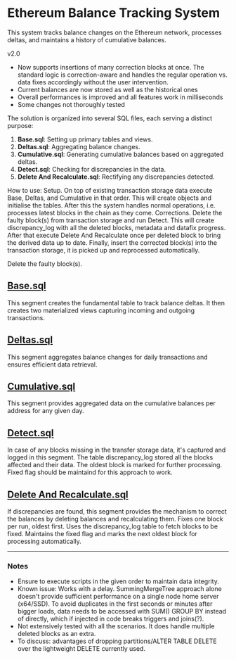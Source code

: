 # Ethereum Balance Tracking System

This system tracks balance changes on the Ethereum network, processes deltas, and maintains a history of cumulative balances.

v2.0 
- Now supports insertions of many correction blocks at once. The standard logic is correction-aware and handles the regular operation vs. data fixes accordingly without the user intervention.
- Current balances are now stored as well as the historical ones
- Overall performances is improved and all features work in milliseconds
- Some changes not thoroughly tested

The solution is organized into several SQL files, each serving a distinct purpose:

1. **Base.sql**: Setting up primary tables and views.
2. **Deltas.sql**: Aggregating balance changes.
3. **Cumulative.sql**: Generating cumulative balances based on aggregated deltas.
4. **Detect.sql**: Checking for discrepancies in the data.
5. **Delete And Recalculate.sql**: Rectifying any discrepancies detected.

How to use:
Setup. On top of existing transaction storage data execute Base, Deltas, and Cumulative in that order. This will create objects and initialise the tables. After this the system handles normal operations, i.e. processes latest blocks in the chain as they come.
Corrections. Delete the faulty block(s) from transaction storage and run Detect. This will create discrepancy_log with all the deleted blocks, metadata and datafix progress. After that execute Delete And Recalculate once per deleted block to bring the derived data up to date. Finally, insert the corrected block(s) into the transaction storage, it is picked up and reprocessed automatically.

Delete the faulty block(s).

## [Base.sql](./Base.sql)

This segment creates the fundamental table to track balance deltas. It then creates two materialized views capturing incoming and outgoing transactions.

## [Deltas.sql](./Deltas.sql)

This segment aggregates balance changes for daily transactions and ensures efficient data retrieval.

## [Cumulative.sql](./Cumulative.sql)

This segment provides aggregated data on the cumulative balances per address for any given day.

## [Detect.sql](./Detect.sql)

In case of any blocks missing in the transfer storage data, it's captured and logged in this segment. The table discrepancy_log stored all the blocks affected and their data. The oldest block is marked for further processing. Fixed flag should be maintaind for this approach to work. 

## [Delete And Recalculate.sql](./Delete%20And%20Recalculate.sql)

If discrepancies are found, this segment provides the mechanism to correct the balances by deleting balances and recalculating them. Fixes one block per run, oldest first. Uses the discrepancy_log table to fetch blocks to be fixed. Maintains the fixed flag and marks the next oldest block for processing automatically.

---

### Notes

- Ensure to execute scripts in the given order to maintain data integrity.
- Known issue: Works with a delay. SummingMergeTree approach alone doesn't provide sufficient performance on a single node home server (x64/SSD). To avoid duplicates in the first seconds or minutes after bigger loads, data needs to be accessed with SUM() GROUP BY instead of directly, which if injected in code breaks triggers and joins(?). 
- Not extensively tested with all the scenarios. It does handle multiple deleted blocks as an extra.
- To discuss: advantages of dropping partitions/ALTER TABLE DELETE over the lightweight DELETE currently used. 
